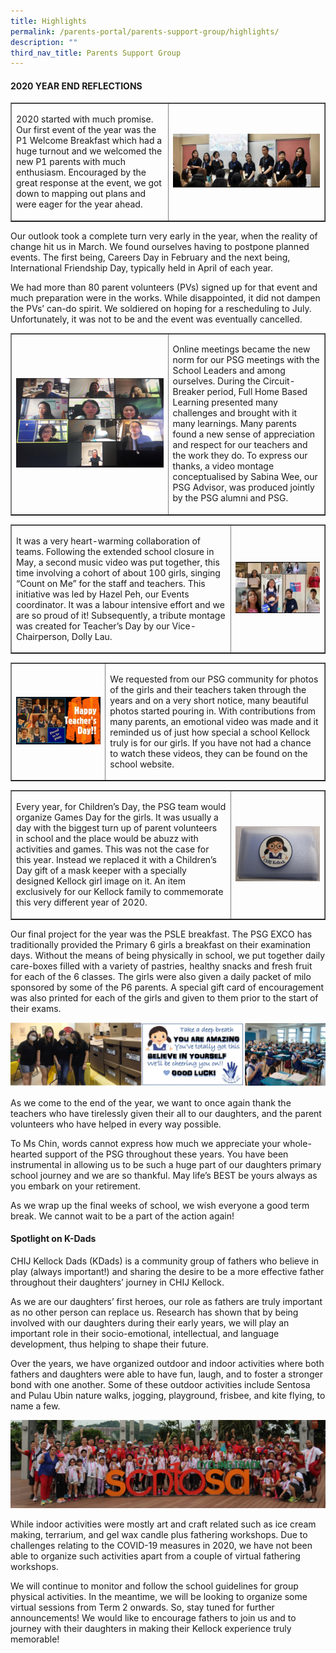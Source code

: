```yaml
---
title: Highlights
permalink: /parents-portal/parents-support-group/highlights/
description: ""
third_nav_title: Parents Support Group
---
```

<h4><strong>2020 YEAR END REFLECTIONS</strong></h4>
<table style="border-collapse: collapse; width: 100%;" border="1">
<tbody>
<tr>
<td style="width: 50%;"><p>2020 started with much promise. Our first event of the year was the P1 Welcome Breakfast which had a huge turnout and we welcomed the new P1 parents with much enthusiasm. Encouraged by the great response at the event, we got down to mapping out plans and were eager for the year ahead.</p></td>
<td style="width: 50%;"><img src="/images/hi1.png"></td>
</tr>
</tbody>
</table>
<p>Our outlook took a complete turn very early in the year, when the reality of change hit us in March. We found ourselves having to postpone planned events. The first being, Careers Day in February and the next being, International Friendship Day, typically held in April of each year.</p>
<p>We had more than 80 parent volunteers (PVs) signed up for that event and much preparation were in the works. While disappointed, it did not dampen the PVs&rsquo; can-do spirit. We soldiered on hoping for a rescheduling to July. Unfortunately, it was not to be and the event was eventually cancelled.</p>
<table style="border-collapse: collapse; width: 100%;" border="1">
<tbody>
<tr>
<td style="width: 50%;"><img src="/images/hi2.png"></td>
<td style="width: 50%;"><p>Online meetings became the new norm for our PSG meetings with the School Leaders and among ourselves. During the Circuit-Breaker period, Full Home Based Learning presented many challenges and brought with it many learnings. Many parents found a new sense of appreciation and respect for our teachers and the work they do. To express our thanks, a video montage conceptualised by Sabina Wee, our PSG Advisor, was produced jointly by the PSG alumni and PSG.</p></td>
</tr>
</tbody>
</table>
<table style="border-collapse: collapse; width: 100%;" border="1">
<tbody>
<tr>
<td style="width: 70%;">
<p>It was a very heart-warming collaboration of teams. Following the extended school closure in May, a second&nbsp;music video was put together, this time involving a cohort of about 100 girls, singing &ldquo;Count on Me&rdquo; for the staff and teachers. This initiative was led by Hazel Peh, our Events coordinator. It was a labour intensive effort and we are so proud of it! Subsequently, a tribute montage was created for Teacher&rsquo;s Day by our Vice-Chairperson, Dolly Lau.&nbsp;</p>
</td>
<td style="width: 30%;"><img src="/images/hi3.png"></td>
</tr>
</tbody>
</table>
<table style="border-collapse: collapse; width: 100%;" border="1">
<tbody>
<tr>
<td style="width: 30%;"><img src="/images/hi4.jpg"></td>
<td style="width: 70%;">
<p>We requested from our PSG community for photos of the girls and their teachers taken through the years and on a very short notice, many beautiful photos started pouring in. With contributions from many parents, an emotional video was made and it reminded us of just how special a school Kellock truly is for our girls. If you have not had a chance to watch these videos, they can be found on the school website.&nbsp;</p>
</td>
</tr>
</tbody>
</table>
<table style="border-collapse: collapse; width: 100%;" border="1">
<tbody>
<tr>
<td style="width: 70%;">
<p>Every year, for Children’s Day, the PSG team would organize Games Day for the girls. It was usually a day with the biggest turn up of parent volunteers in school and the place would be abuzz with activities and games. This was not the case for this year. Instead we replaced it with a Children’s Day gift of a mask keeper with a specially designed Kellock girl image on it. An item exclusively for our Kellock family to commemorate this very different year of 2020.</p>
</td>
<td style="width: 30%;"><img src="/images/hi5.png"></td>
</tr>
</tbody>
</table>
<p>Our final project for the year was the PSLE breakfast. The PSG EXCO has traditionally provided the Primary 6 girls a breakfast on their examination days. Without the means of being physically in school, we put together daily care-boxes filled with a variety of pastries, healthy snacks and fresh fruit for each of the 6 classes. The girls were also given a daily packet of milo sponsored by some of the P6 parents. A special gift card of encouragement was also printed for each of the girls and given to them prior to the start of their exams.</p>
<img src="/images/hi6.png">
<p>As we come to the end of the year, we want to once again thank the teachers who have tirelessly given their all to our daughters, and the parent volunteers who have helped in every way possible.&nbsp;</p>
<p>To Ms Chin, words cannot express how much we appreciate your whole-hearted support of the PSG throughout these years. You have been instrumental in allowing us to be such a huge part of our daughters primary school journey and we are so thankful. May life&rsquo;s BEST be yours always as you embark on your retirement.</p>
<p>As we wrap up the final weeks of school, we wish everyone a good term break. We cannot wait to be a part of the action again!</p>
<h4><strong>Spotlight on K-Dads</strong></h4>
<p>CHIJ Kellock Dads (KDads) is a community group of fathers who believe in play (always important!) and sharing the desire to be a more effective father throughout their daughters&rsquo; journey in CHIJ Kellock.</p>
<p>As we are our daughters&rsquo; first heroes, our role as fathers are truly important as no other person can replace us. Research has shown that by being involved with our daughters during their early years, we will play an important role in their socio-emotional, intellectual, and language development, thus helping to shape their future.</p>
<p>Over the years, we have organized outdoor and indoor activities where both fathers and daughters were able to have fun, laugh, and to foster a stronger bond with one another. Some of these outdoor activities include Sentosa and Pulau Ubin nature walks, jogging, playground, frisbee, and kite flying, to name a few.</p>
<img src="/images/hi7.png">
<p>While indoor activities were mostly art and craft related such as ice cream making, terrarium, and gel wax candle plus fathering workshops. Due to challenges relating to the COVID-19 measures in 2020, we have not been able to organize such activities apart from a couple of virtual fathering workshops.&nbsp;</p>
<p>We will continue to monitor and follow the school guidelines for group physical activities. In the meantime, we will be looking to organize some virtual sessions from Term 2 onwards. So, stay tuned for further announcements! We would like to encourage fathers to join us and to journey with their daughters in making their Kellock experience truly memorable!</p>